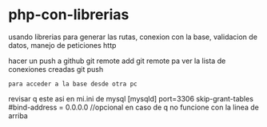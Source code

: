# php-con-librerias
usando librerias para generar las rutas, conexion con la base, validacion de datos, manejo de peticiones http

hacer un push a github
  git remote add <nombre de la conexion> <url del repo>
 git remote pa ver la lista de conexiones creadas 
  git push <nombre de la conexion>  <nombre de la rama git ej: master>

    para acceder a la base desde otra pc 
revisar q este asi en mi.ini de mysql
  [mysqld]
port=3306
skip-grant-tables
 #bind-address = 0.0.0.0  //opcional en caso de q no funcione con la linea de arriba
